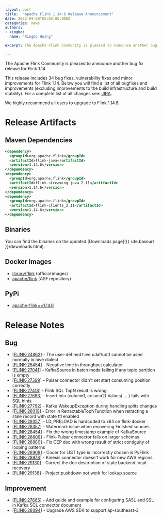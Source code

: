 ```yaml
---
layout: post
title:  "Apache Flink 1.14.6 Release Announcement"
date: 2022-09-08T00:00:00.000Z
categories: news
authors:
- xingbo:
  name: "Xingbo Huang"

excerpt: The Apache Flink Community is pleased to announce another bug fix release for Flink 1.14.

---
```


The Apache Flink Community is pleased to announce another bug fix release for Flink 1.14.

This release includes 34 bug fixes, vulnerability fixes and minor improvements for Flink 1.14.
Below you will find a list of all bugfixes and improvements (excluding improvements to the build infrastructure and build stability). For a complete list of all changes see:
[JIRA](https://issues.apache.org/jira/secure/ReleaseNote.jspa?projectId=12315522&version=12351834).

We highly recommend all users to upgrade to Flink 1.14.6.

# Release Artifacts

## Maven Dependencies

```xml
<dependency>
  <groupId>org.apache.flink</groupId>
  <artifactId>flink-java</artifactId>
  <version>1.14.6</version>
</dependency>
<dependency>
  <groupId>org.apache.flink</groupId>
  <artifactId>flink-streaming-java_2.11</artifactId>
  <version>1.14.6</version>
</dependency>
<dependency>
  <groupId>org.apache.flink</groupId>
  <artifactId>flink-clients_2.11</artifactId>
  <version>1.14.6</version>
</dependency>
```

## Binaries

You can find the binaries on the updated [Downloads page]({{ site.baseurl }}/downloads.html).

## Docker Images

* [library/flink](https://hub.docker.com/_/flink?tab=tags&page=1&name=1.14.6) (official images)
* [apache/flink](https://hub.docker.com/r/apache/flink/tags?page=1&name=1.14.6) (ASF repository)

## PyPi

* [apache-flink==1.14.6](https://pypi.org/project/apache-flink/1.14.6/)

# Release Notes
            
<h2>        Bug
</h2>
<ul>
<li>[<a href='https://issues.apache.org/jira/browse/FLINK-24862'>FLINK-24862</a>] -         The user-defined hive udaf/udtf cannot be used normally in hive dialect
</li>
<li>[<a href='https://issues.apache.org/jira/browse/FLINK-25454'>FLINK-25454</a>] -         Negative time in throughput calculator
</li>
<li>[<a href='https://issues.apache.org/jira/browse/FLINK-27041'>FLINK-27041</a>] -         KafkaSource in batch mode failing if any topic partition is empty
</li>
<li>[<a href='https://issues.apache.org/jira/browse/FLINK-27399'>FLINK-27399</a>] -         Pulsar connector didn&#39;t set start consuming position correctly
</li>
<li>[<a href='https://issues.apache.org/jira/browse/FLINK-27418'>FLINK-27418</a>] -         Flink SQL TopN result is wrong
</li>
<li>[<a href='https://issues.apache.org/jira/browse/FLINK-27683'>FLINK-27683</a>] -         Insert into (column1, column2) Values(.....) fails with SQL hints
</li>
<li>[<a href='https://issues.apache.org/jira/browse/FLINK-27762'>FLINK-27762</a>] -         Kafka WakeupException during handling splits changes
</li>
<li>[<a href='https://issues.apache.org/jira/browse/FLINK-28019'>FLINK-28019</a>] -         Error in RetractableTopNFunction when retracting a stale record with state ttl enabled
</li>
<li>[<a href='https://issues.apache.org/jira/browse/FLINK-28057'>FLINK-28057</a>] -         LD_PRELOAD is hardcoded to x64 on flink-docker
</li>
<li>[<a href='https://issues.apache.org/jira/browse/FLINK-28357'>FLINK-28357</a>] -         Watermark issue when recovering Finished sources
</li>
<li>[<a href='https://issues.apache.org/jira/browse/FLINK-28454'>FLINK-28454</a>] -         Fix the wrong timestamp example of KafkaSource
</li>
<li>[<a href='https://issues.apache.org/jira/browse/FLINK-28609'>FLINK-28609</a>] -         Flink-Pulsar connector fails on larger schemas
</li>
<li>[<a href='https://issues.apache.org/jira/browse/FLINK-28880'>FLINK-28880</a>] -         Fix CEP doc with wrong result of strict contiguity of looping patterns
</li>
<li>[<a href='https://issues.apache.org/jira/browse/FLINK-28908'>FLINK-28908</a>] -         Coder for LIST type is incorrectly chosen is PyFlink
</li>
<li>[<a href='https://issues.apache.org/jira/browse/FLINK-28978'>FLINK-28978</a>] -         Kinesis connector doesn't work for new AWS regions
</li>
<li>[<a href='https://issues.apache.org/jira/browse/FLINK-29130'>FLINK-29130</a>] -         Correct the doc description of state.backend.local-recovery
</li>
<li>[<a href='https://issues.apache.org/jira/browse/FLINK-29138'>FLINK-29138</a>] -         Project pushdown not work for lookup source
</li>
</ul>
                
<h2>        Improvement
</h2>
<ul>
<li>[<a href='https://issues.apache.org/jira/browse/FLINK-27865'>FLINK-27865</a>] -         Add guide and example for configuring SASL and SSL in Kafka SQL connector document
</li>
<li>[<a href='https://issues.apache.org/jira/browse/FLINK-28094'>FLINK-28094</a>] -         Upgrade AWS SDK to support ap-southeast-3 
</li>
</ul>
